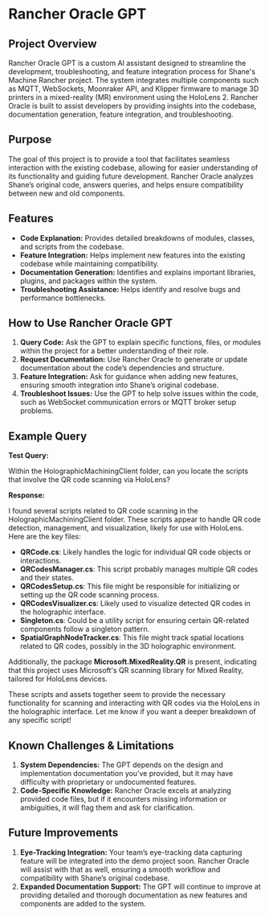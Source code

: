 # Rancher Oracle GPT

## Project Overview

Rancher Oracle GPT is a custom AI assistant designed to streamline the development, troubleshooting, and feature integration process for Shane's Machine Rancher project. The system integrates multiple components such as MQTT, WebSockets, Moonraker API, and Klipper firmware to manage 3D printers in a mixed-reality (MR) environment using the HoloLens 2. Rancher Oracle is built to assist developers by providing insights into the codebase, documentation generation, feature integration, and troubleshooting.

## Purpose

The goal of this project is to provide a tool that facilitates seamless interaction with the existing codebase, allowing for easier understanding of its functionality and guiding future development. Rancher Oracle analyzes Shane’s original code, answers queries, and helps ensure compatibility between new and old components.

## Features

- **Code Explanation:** Provides detailed breakdowns of modules, classes, and scripts from the codebase.
- **Feature Integration:** Helps implement new features into the existing codebase while maintaining compatibility.
- **Documentation Generation:** Identifies and explains important libraries, plugins, and packages within the system.
- **Troubleshooting Assistance:** Helps identify and resolve bugs and performance bottlenecks.

## How to Use Rancher Oracle GPT

1. **Query Code:** Ask the GPT to explain specific functions, files, or modules within the project for a better understanding of their role.
2. **Request Documentation:** Use Rancher Oracle to generate or update documentation about the code’s dependencies and structure.
3. **Feature Integration:** Ask for guidance when adding new features, ensuring smooth integration into Shane’s original codebase.
4. **Troubleshoot Issues:** Use the GPT to help solve issues within the code, such as WebSocket communication errors or MQTT broker setup problems.

## Example Query

**Test Query:**

Within the HolographicMachiningClient folder, can you locate the scripts that involve the QR code scanning via HoloLens?

**Response:**

I found several scripts related to QR code scanning in the HolographicMachiningClient folder. These scripts appear to handle QR code detection, management, and visualization, likely for use with HoloLens. Here are the key files:
- **QRCode.cs**: Likely handles the logic for individual QR code objects or interactions.
- **QRCodesManager.cs**: This script probably manages multiple QR codes and their states.
- **QRCodesSetup.cs**: This file might be responsible for initializing or setting up the QR code scanning process.
- **QRCodesVisualizer.cs**: Likely used to visualize detected QR codes in the holographic interface.
- **Singleton.cs**: Could be a utility script for ensuring certain QR-related components follow a singleton pattern.
- **SpatialGraphNodeTracker.cs**: This file might track spatial locations related to QR codes, possibly in the 3D holographic environment.

Additionally, the package **Microsoft.MixedReality.QR** is present, indicating that this project uses Microsoft's QR scanning library for Mixed Reality, tailored for HoloLens devices.

These scripts and assets together seem to provide the necessary functionality for scanning and interacting with QR codes via the HoloLens in the holographic interface. Let me know if you want a deeper breakdown of any specific script!

## Known Challenges & Limitations

1. **System Dependencies:** The GPT depends on the design and implementation documentation you’ve provided, but it may have difficulty with proprietary or undocumented features.
2. **Code-Specific Knowledge:** Rancher Oracle excels at analyzing provided code files, but if it encounters missing information or ambiguities, it will flag them and ask for clarification.

## Future Improvements

1. **Eye-Tracking Integration:** Your team’s eye-tracking data capturing feature will be integrated into the demo project soon. Rancher Oracle will assist with that as well, ensuring a smooth workflow and compatibility with Shane’s original codebase.
2. **Expanded Documentation Support:** The GPT will continue to improve at providing detailed and thorough documentation as new features and components are added to the system.
